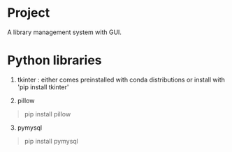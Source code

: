 # Project 
A library management system with GUI.

# Python libraries
1. tkinter : 
   either comes preinstalled with conda distributions 
   or install with 'pip install tkinter'
   
2. pillow
> pip install pillow 

3. pymysql 
> pip install pymysql 
